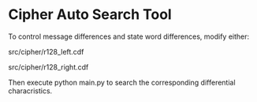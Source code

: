 # Cipher Auto Search Tool

To control message differences and state word differences, modify either:

src/cipher/r128_left.cdf

src/cipher/r128_right.cdf

Then execute python main.py to search the corresponding differential characristics.
